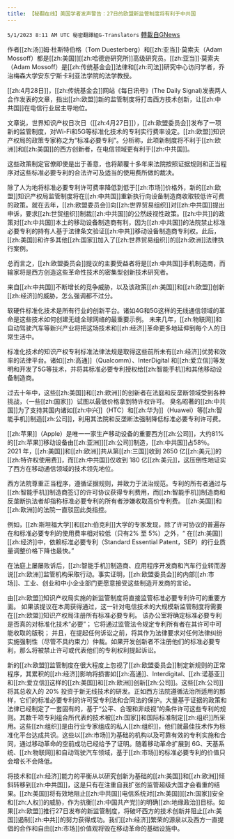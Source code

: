 ```yaml
---
title: 【秘翻在线】美国学者发声警告：27日的欧盟新监管制度将有利于中共国
---
```

`5/1/2023 8:11 AM UTC 秘密翻譯組G-Translators` [轉載自GNews](https://gnews.org/articles/1265856)

作者[[zh:汤]]姆·杜斯特伯格（Tom Duesterberg）和[[zh:亚当]]·莫索夫（Adam Mossoff）都是[[zh:美国]][[zh:哈德逊研究所]]高级研究员。[[zh:亚当]]·莫索夫（Adam Mossoff）是[[zh:传统基金会]]法律和[[zh:司法]]研究中心访问学者，乔治梅森大学安东宁斯卡利亚法学院的法学教授。

[[zh:4月28日]]，[[zh:传统基金会]]网站《每日讯号》(The Daily Signal)发表两人合作发表的文章，指出[[zh:欧盟]]新的监管制度将打击西方技术创新，让[[zh:中共国]]在电信行业居主导地位。

文章说，世界知识产权日次日（[[zh:4月27日]]），[[zh:欧盟委员会]]发布了一项新的监管制度，对Wi-Fi和5G等标准化技术的专利实行费率设定。[[zh:欧盟]]知识产权局的政策专家称之为“标准必要专利”。分析称，此项新制度将不利于[[zh:欧洲]]和[[zh:美国]]的西方创新者，在电信领域更有利于[[zh:中共国]]。

这些政策制定官僚即使是出于善意，也将颠覆十多年来法院按照证据规则和正当程序对这些标准必要专利的合法许可及适当的使用费所做的裁决。

除了人为地将标准必要专利许可费率降低到低于[[zh:市场]]价格外，新的[[zh:欧盟]]知识产权局监管制度将在[[zh:中共国]]重新执行向设备制造商收取较低许可费的政策。就在去年，[[zh:欧盟委员会]]向[[zh:世界贸易组织]]对[[zh:中共国]]提出申诉，要求[[zh:世贸组织]]制裁[[zh:中共国]]的公然歧视性政策。[[zh:中共]]的政策对[[zh:中共国]]本土的移动设备制造商有利，因为[[zh:中共国]]的法院禁止标准必要专利的持有人基于法律条文验证[[zh:中共]]移动设备制造商专利权。此后，[[zh:美国]]和许多其他[[zh:国家]]加入了[[zh:世界贸易组织]]的[[zh:欧洲]]法律执行案例。

总而言之，[[zh:欧盟委员会]]提议的主要受益者将是[[zh:中共国]]手机制造商，而输家将是西方创造这些革命性技术的密集型创新技术研究者。

来自[[zh:中共国]]不断增长的竞争威胁，以及该政策[[zh:美国]]和[[zh:欧盟]]创新[[zh:经济]]的威胁，怎么强调都不过分。

软硬件标准化技术是所有行业的创新平台。诸如4G和5G这样的无线通信领域的革命是这些技术如何创建无缝全球网络的最重要示例。 未来几年，[[zh:物联网]]和自动驾驶汽车等新兴产业将把这场技术和[[zh:经济]]革命更多地延伸到每个人的日常生活中。

标准化技术的知识产权专利标准法律法规是取得这些前所未有[[zh:经济]]优势和效率的法律平台。诸如[[zh:高通]]（Qualcomm）、InterDigital 和[[zh:爱立信]]等发明和开发了5G等技术，并将其标准必要专利授权给[[zh:智能手机]]和其他移动设备制造商。

过去十年中，这些[[zh:美国]]和[[zh:欧洲]]的创新者在法庭和反垄断领域受到各种挑战，（一些[[zh:国家]]）试图以最低价格拿到特许权许可。 臭名昭著的[[zh:中共国]]为了支持其国内诸如[[zh:中兴]]（HTC）和[[zh:华为]]（Huawei）等[[zh:智能手机]]制造[[zh:公司]]，利用其法院和反垄断法强制降低标准必要专利许可费。

[[zh:苹果]]（Apple）是唯一一家生产移动设备的重要西方[[zh:公司]]，大约81%的[[zh:苹果]]移动设备由[[zh:亚洲]][[zh:公司]]制造，[[zh:中共国]]占58％。2021 年，[[zh:美国]]和[[zh:欧洲]]共从第[[zh:三国]]收到 2650 亿[[zh:美元]]的[[zh:特许权使用费]]，而[[zh:中共国]]仅收到 180 亿[[zh:美元]]，这压倒性地证实了西方在移动通信领域的技术领先地位。

西方法院尊重正当程序，遵循证据规则，并致力于法治规范。专利的所有者通过与[[zh:智能手机]]制造商签订的许可协议获得专利费用，而[[zh:智能手机]]制造商和反垄断执法者却指称标准必要专利的所有者涉嫌收取高价专利费。 [[zh:美国]]和[[zh:欧洲]]的法院一直驳回此类指控。

例如，[[zh:斯坦福大学]]和[[zh:伯克利]]大学的专家发现，除了许可协议的普遍存在和标准必要专利的使用费率相对较低（只有2% 至 5%）之外，“ 在[[zh:美国]][[zh:经济]]中，依赖标准必要专利（Standard Essential Patent，SEP）的行业质量调整价格下降也最快。”

在法庭上屡屡败诉后，[[zh:智能手机]]制造商、应用程序开发商和汽车行业转而游说[[zh:欧洲]]监管机构采取行动。事实证明，[[zh:欧盟委员会]]的内部[[zh:市场]]、工业、创业和中小企业部门更愿意接受这些制造开发商的言论。

由[[zh:欧盟]]知识产权局实施的新监管制度将直接监管标准必要专利许可的重要方面。 如果该提议在本周获得通过，这一针对电信技术的大规模新监管制度将需要在[[zh:欧盟]]知识产权局注册所有标准必要专利。 该办公室将确定标准必要专利是否真的对标准化技术“必要”； 它将通过监管法令规定专利所有者在其许可中可能收取的版税； 并且，在提起任何诉讼之前，将其作为法律要求对任何法律纠纷实施强制性（尽管不具约束力）仲裁。如果开发创新者不注册他们的标准必要专利，那么将被禁止许可或代表他们的专利权利提起诉讼。

新的[[zh:欧盟]]监管制度在很大程度上忽视了[[zh:欧盟委员会]]制定新规则的正常程序，其累积的[[zh:经济]]影响将损害如[[zh:高通]]、Interdigital、[[zh:诺基亚]]和[[zh:爱立信]]这样的[[zh:美国]]和[[zh:欧洲]]创新[[zh:公司]]。这些[[zh:公司]]将其总收入的 20% 投资于新无线技术的研发。正如西方法院遵循法治所适用的那样，它们的标准必要专利的许可受专利法和合同法的保护。大量基于证据的政策和法律已经制定了一套固有的，基于“公平、合理和非歧视”的条件许可这些专利的规则。其数千项专利组合所代表的技术被[[zh:国家]]和国际标准制定[[zh:组织]]所采用。这些[[zh:组织]]是由行业专家组成的私人[[zh:组织]]，他们就最佳技术作为标准化平台达成共识。这些以[[zh:市场]]为基础的机构以及可靠有效的专利实施和合同，通过移动革命的空前成功已经给予了证明。随着移动革命扩展到 6G、天基系统、[[zh:物联网]]和自动驾驶汽车领域，基于[[zh:市场]]的标准必要专利的价值只会增长不会降低。

将技术和[[zh:经济]]能力的平衡从以研究创新为基础的[[zh:美国]]和[[zh:欧洲]]倾斜转移到[[zh:中共国]]，这是只有在注重自我扩张的监管超级大国才会看重的结果。[[zh:美国]]将有效地阻止[[zh:中共国]]电信系统对[[zh:美国]][[zh:国家]]安全和[[zh:人权]]的威胁，作为抗衡[[zh:中国共产党]]的明确[[zh:地缘政治]]目标。如果[[zh:欧盟]]推行27日发布的新监管制度，将破坏西方的技术创新并阻止[[zh:美国]]遏制[[zh:中共]]的努力获得成功。我们[[zh:经济]]繁荣的源泉以及西方一直提倡的合作和自由[[zh:市场]]价值观将毁在移动革命的基础设施中。

